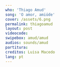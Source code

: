 ```yaml
---
who: 'Thiago Amud'
song: 'O amor, amiúde'
cover: /assets/6.png
permalink: thiagoamud
layout: post
videocode:
swipebox: amud/amud
audios: sounds/amud 
partitura: 
creditos: Luisa Macedo
lang: pt
---
```

